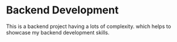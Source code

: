 # Backend Development

This is a backend project having a lots of complexity. which helps to showcase my backend development skills.